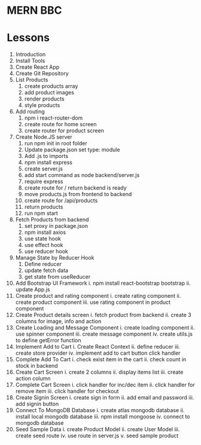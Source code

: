# MERN BBC

# Lessons

1. Introduction
2. Install Tools
3. Create React App
4. Create Git Repository
5. List Products
   1. create products array
   2. add product images
   3. render products
   4. style products
6. Add routing
   1. npm i react-router-dom
   2. create route for home screen
   3. create router for product screen
7. Create Node.JS server
   1. run npm init in root folder
   2. Update package.json set type: module
   3. Add .js to imports
   4. npm install express
   5. create server.js
   6. add start command as node backend/server.js
   7. require express
   8. create route for / return backend is ready
   9. move products.js from frontend to backend
   10. create route for /api/products
   11. return products
   12. run npm start
8. Fetch Products from backend
   1. set proxy in package.json
   2. npm install axios
   3. use state hook
   4. use effect hook
   5. use reducer hook
9. Manage State by Reducer Hook
   1. Define reducer
   2. update fetch data
   3. get state from useReducer
10. Add Bootstrap UI Framework
    i. npm install react-bootstrap bootstrap
    ii. update App.js
11. Create product and rating component
    i. create rating component
    ii. create product component
    iii. use rating component in product component
12. Create Product details screen
    i. fetch product from backend
    ii. create 3 columns for image, info and action
13. Create Loading and Message Component
    i. create loading component
    ii. use spinner component
    iii. create message component
    iv. create utils.js to define getError function
14. Implement Add to Cart
    i. Create React Context
    ii. define reducer
    iii. create store provider
    iv. implement add to cart button click handler
15. Complete Add To Cart
    i. check exist item in the cart
    ii. check count in stock in backend
16. Create Cart Screen
    i. create 2 columns
    ii. display items list
    iii. create action column
17. Complete Cart Screen
    i. click handler for inc/dec item
    ii. click handler for remove item
    iii. click handler for checkout
18. Create Signin Screen
    i. create sign in form
    ii. add email and password
    iii. add signin button
19. Connect To MongoDB Database
    i. create atlas mongodb database
    ii. install local mongodb database
    iii. npm install mongoose
    iv. connect to mongodb database
20. Seed Sample Data
    i. create Product Model
    ii. create User Model
    iii. create seed route
    iv. use route in server.js
    v. seed sample product
